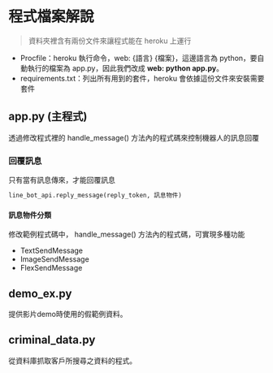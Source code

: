 # 程式檔案解說

> 資料夾裡含有兩份文件來讓程式能在 heroku 上運行

- Procfile：heroku 執行命令，web: {語言} {檔案}，這邊語言為 python，要自動執行的檔案為 app.py，因此我們改成 **web: python app.py**。
- requirements.txt：列出所有用到的套件，heroku 會依據這份文件來安裝需要套件

## app.py (主程式)

透過修改程式裡的 handle_message() 方法內的程式碼來控制機器人的訊息回覆

### 回覆訊息

只有當有訊息傳來，才能回覆訊息
```python
line_bot_api.reply_message(reply_token, 訊息物件)
```

#### 訊息物件分類

修改範例程式碼中， handle_message() 方法內的程式碼，可實現多種功能

- TextSendMessage
- ImageSendMessage
- FlexSendMessage

## demo_ex.py

提供影片demo時使用的假範例資料。

## criminal_data.py

從資料庫抓取客戶所搜尋之資料的程式。

